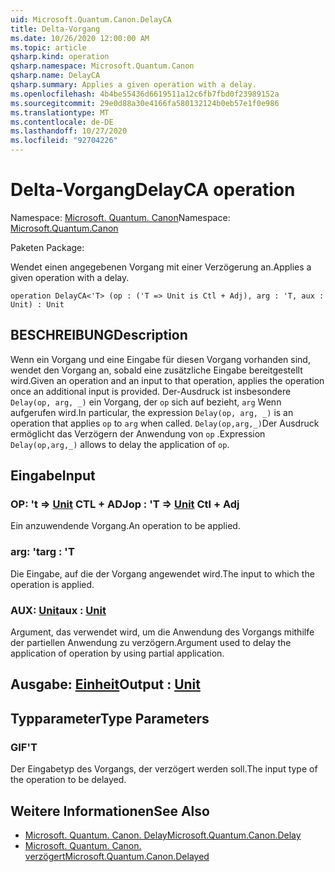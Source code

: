 ```yaml
---
uid: Microsoft.Quantum.Canon.DelayCA
title: Delta-Vorgang
ms.date: 10/26/2020 12:00:00 AM
ms.topic: article
qsharp.kind: operation
qsharp.namespace: Microsoft.Quantum.Canon
qsharp.name: DelayCA
qsharp.summary: Applies a given operation with a delay.
ms.openlocfilehash: 4b4be55436d6619511a12c6fb7fbd0f23989152a
ms.sourcegitcommit: 29e0d88a30e4166fa580132124b0eb57e1f0e986
ms.translationtype: MT
ms.contentlocale: de-DE
ms.lasthandoff: 10/27/2020
ms.locfileid: "92704226"
---
```

# <a name="delayca-operation"></a><span data-ttu-id="f901b-102">Delta-Vorgang</span><span class="sxs-lookup"><span data-stu-id="f901b-102">DelayCA operation</span></span>

<span data-ttu-id="f901b-103">Namespace: [Microsoft. Quantum. Canon](xref:Microsoft.Quantum.Canon)</span><span class="sxs-lookup"><span data-stu-id="f901b-103">Namespace: [Microsoft.Quantum.Canon](xref:Microsoft.Quantum.Canon)</span></span>

<span data-ttu-id="f901b-104">Paketen [](https://nuget.org/packages/)</span><span class="sxs-lookup"><span data-stu-id="f901b-104">Package: [](https://nuget.org/packages/)</span></span>


<span data-ttu-id="f901b-105">Wendet einen angegebenen Vorgang mit einer Verzögerung an.</span><span class="sxs-lookup"><span data-stu-id="f901b-105">Applies a given operation with a delay.</span></span>

```qsharp
operation DelayCA<'T> (op : ('T => Unit is Ctl + Adj), arg : 'T, aux : Unit) : Unit
```


## <a name="description"></a><span data-ttu-id="f901b-106">BESCHREIBUNG</span><span class="sxs-lookup"><span data-stu-id="f901b-106">Description</span></span>

<span data-ttu-id="f901b-107">Wenn ein Vorgang und eine Eingabe für diesen Vorgang vorhanden sind, wendet den Vorgang an, sobald eine zusätzliche Eingabe bereitgestellt wird.</span><span class="sxs-lookup"><span data-stu-id="f901b-107">Given an operation and an input to that operation, applies the operation once an additional input is provided.</span></span>
<span data-ttu-id="f901b-108">Der-Ausdruck ist insbesondere `Delay(op, arg, _)` ein Vorgang, der `op` sich auf bezieht, `arg` Wenn aufgerufen wird.</span><span class="sxs-lookup"><span data-stu-id="f901b-108">In particular, the expression `Delay(op, arg, _)` is an operation that applies `op` to `arg` when called.</span></span>
<span data-ttu-id="f901b-109">`Delay(op,arg,_)`Der Ausdruck ermöglicht das Verzögern der Anwendung von `op` .</span><span class="sxs-lookup"><span data-stu-id="f901b-109">Expression `Delay(op,arg,_)` allows to delay the application of `op`.</span></span>

## <a name="input"></a><span data-ttu-id="f901b-110">Eingabe</span><span class="sxs-lookup"><span data-stu-id="f901b-110">Input</span></span>

### <a name="op--t--unit-ctl--adj"></a><span data-ttu-id="f901b-111">OP: 't => [Unit](xref:microsoft.quantum.lang-ref.unit) CTL + ADJ</span><span class="sxs-lookup"><span data-stu-id="f901b-111">op : 'T => [Unit](xref:microsoft.quantum.lang-ref.unit) Ctl + Adj</span></span>

<span data-ttu-id="f901b-112">Ein anzuwendende Vorgang.</span><span class="sxs-lookup"><span data-stu-id="f901b-112">An operation to be applied.</span></span>


### <a name="arg--t"></a><span data-ttu-id="f901b-113">arg: 't</span><span class="sxs-lookup"><span data-stu-id="f901b-113">arg : 'T</span></span>

<span data-ttu-id="f901b-114">Die Eingabe, auf die der Vorgang angewendet wird.</span><span class="sxs-lookup"><span data-stu-id="f901b-114">The input to which the operation is applied.</span></span>


### <a name="aux--unit"></a><span data-ttu-id="f901b-115">AUX: [Unit](xref:microsoft.quantum.lang-ref.unit)</span><span class="sxs-lookup"><span data-stu-id="f901b-115">aux : [Unit](xref:microsoft.quantum.lang-ref.unit)</span></span>

<span data-ttu-id="f901b-116">Argument, das verwendet wird, um die Anwendung des Vorgangs mithilfe der partiellen Anwendung zu verzögern.</span><span class="sxs-lookup"><span data-stu-id="f901b-116">Argument used to delay the application of operation by using partial application.</span></span>



## <a name="output--unit"></a><span data-ttu-id="f901b-117">Ausgabe: [Einheit](xref:microsoft.quantum.lang-ref.unit)</span><span class="sxs-lookup"><span data-stu-id="f901b-117">Output : [Unit](xref:microsoft.quantum.lang-ref.unit)</span></span>



## <a name="type-parameters"></a><span data-ttu-id="f901b-118">Typparameter</span><span class="sxs-lookup"><span data-stu-id="f901b-118">Type Parameters</span></span>

### <a name="t"></a><span data-ttu-id="f901b-119">GIF</span><span class="sxs-lookup"><span data-stu-id="f901b-119">'T</span></span>

<span data-ttu-id="f901b-120">Der Eingabetyp des Vorgangs, der verzögert werden soll.</span><span class="sxs-lookup"><span data-stu-id="f901b-120">The input type of the operation to be delayed.</span></span>

## <a name="see-also"></a><span data-ttu-id="f901b-121">Weitere Informationen</span><span class="sxs-lookup"><span data-stu-id="f901b-121">See Also</span></span>

- [<span data-ttu-id="f901b-122">Microsoft. Quantum. Canon. Delay</span><span class="sxs-lookup"><span data-stu-id="f901b-122">Microsoft.Quantum.Canon.Delay</span></span>](xref:Microsoft.Quantum.Canon.Delay)
- [<span data-ttu-id="f901b-123">Microsoft. Quantum. Canon. verzögert</span><span class="sxs-lookup"><span data-stu-id="f901b-123">Microsoft.Quantum.Canon.Delayed</span></span>](xref:Microsoft.Quantum.Canon.Delayed)